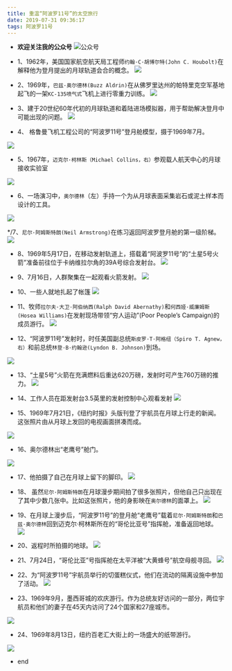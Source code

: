 ```yaml
---
title: 重温“阿波罗11号”的太空旅行
date: 2019-07-31 09:36:17
tags: 阿波罗11号
---
```

* **欢迎关注我的公众号**
![公众号](https://upload-images.jianshu.io/upload_images/5363507-0a0cf2e5fd8f843d.jpg?imageMogr2/auto-orient/strip%7CimageView2/2/w/1240)


* 1、1962年，美国国家航空航天局工程师`约翰·C·胡博尔特(John C. Houbolt)`在解释他为登月提出的月球轨道会合的概念。
![](https://upload-images.jianshu.io/upload_images/5363507-06758260150421f0.png?imageMogr2/auto-orient/strip%7CimageView2/2/w/1240)
<!--  more  -->
* 2、1969年，`巴兹·奥尔德林(Buzz Aldrin)`在从佛罗里达州的帕特里克空军基地起飞的一架`KC-135喷气式`飞机上进行零重力训练。
![](https://upload-images.jianshu.io/upload_images/5363507-71825797f7670d1f.png?imageMogr2/auto-orient/strip%7CimageView2/2/w/1240)

* 3、建于20世纪60年代初的月球轨道和着陆进场模拟器，用于帮助解决登月中可能出现的问题。
![](https://upload-images.jianshu.io/upload_images/5363507-7ccf3fac79785027.png?imageMogr2/auto-orient/strip%7CimageView2/2/w/1240)

* 4、 格鲁曼飞机工程公司的“阿波罗11号”登月舱模型，摄于1969年7月。

![](https://upload-images.jianshu.io/upload_images/5363507-c5219134abdde633.png?imageMogr2/auto-orient/strip%7CimageView2/2/w/1240)

* 5、1967年，`迈克尔·柯林斯（Michael Collins，右）`参观载人航天中心的月球接收实验室

![](https://upload-images.jianshu.io/upload_images/5363507-851901ac3a9eeba1.png?imageMogr2/auto-orient/strip%7CimageView2/2/w/1240)

* 6、一场演习中，`奥尔德林`（左）手持一个为从月球表面采集岩石或泥土样本而设计的工具。

![](https://upload-images.jianshu.io/upload_images/5363507-3f6902072ce3e2e4.png?imageMogr2/auto-orient/strip%7CimageView2/2/w/1240)

*/7、`尼尔·阿姆斯特朗(Neil Armstrong)`在练习返回阿波罗登月舱的第一级阶梯。
![](https://upload-images.jianshu.io/upload_images/5363507-81752c7a60fe1014.png?imageMogr2/auto-orient/strip%7CimageView2/2/w/1240)

* 8、1969年5月17日，在移动发射轨道上，搭载着“阿波罗11号”的“土星5号火箭”准备前往位于卡纳维拉尔角的39A号综合发射台。
![](https://upload-images.jianshu.io/upload_images/5363507-c8528755d2cfa261.png?imageMogr2/auto-orient/strip%7CimageView2/2/w/1240)

* 9、7月16日，人群聚集在一起观看火箭发射。
![](https://upload-images.jianshu.io/upload_images/5363507-f5033311e3336374.png?imageMogr2/auto-orient/strip%7CimageView2/2/w/1240)

* 10、一些人就地扎起了帐篷
![](https://upload-images.jianshu.io/upload_images/5363507-c1239225fd4143db.png?imageMogr2/auto-orient/strip%7CimageView2/2/w/1240)


* 11、牧师`拉尔夫·大卫·阿伯纳西(Ralph David Abernathy)`和`何西娅·威廉姆斯(Hosea Williams)`在发射现场带领“穷人运动”(Poor People’s Campaign)的成员游行。
![](https://upload-images.jianshu.io/upload_images/5363507-a91dbbbb63d390e5.png?imageMogr2/auto-orient/strip%7CimageView2/2/w/1240)


*  12、“阿波罗11号”发射时，时任美国副总统`斯皮罗·T·阿格纽（Spiro T. Agnew，右）`和前总统`林登·B·约翰逊(Lyndon B. Johnson)`到场。

![](https://upload-images.jianshu.io/upload_images/5363507-766dea20061baaf5.png?imageMogr2/auto-orient/strip%7CimageView2/2/w/1240)

* 13、“土星5号”火箭在充满燃料后重达620万磅，发射时可产生760万磅的推力。
![](https://upload-images.jianshu.io/upload_images/5363507-9f51b6028064dea1.png?imageMogr2/auto-orient/strip%7CimageView2/2/w/1240)

* 14、工作人员在距发射台3.5英里的发射控制中心观看发射
![](https://upload-images.jianshu.io/upload_images/5363507-20d275c9f9c0f176.png?imageMogr2/auto-orient/strip%7CimageView2/2/w/1240)


* 15、1969年7月21日，《纽约时报》头版刊登了宇航员在月球上行走的新闻。这张照片由从月球上发回的电视画面拼凑而成。

![](https://upload-images.jianshu.io/upload_images/5363507-8fabfe475ebf42d1.png?imageMogr2/auto-orient/strip%7CimageView2/2/w/1240)

* 16、奥尔德林出“老鹰号”舱门。

![](https://upload-images.jianshu.io/upload_images/5363507-4cb815f83d4b7057.png?imageMogr2/auto-orient/strip%7CimageView2/2/w/1240)

* 17、他拍摄了自己在月球上留下的脚印。
![](https://upload-images.jianshu.io/upload_images/5363507-1e826c8d9d679b24.png?imageMogr2/auto-orient/strip%7CimageView2/2/w/1240)


* 18、 虽然`尼尔·阿姆斯特朗`在月球漫步期间拍了很多张照片，但他自己只出现在了其中少数几张中。比如这张照片，他的身影映在`奥尔德林`的面罩上。
![](https://upload-images.jianshu.io/upload_images/5363507-6faf75dc519631f1.png?imageMogr2/auto-orient/strip%7CimageView2/2/w/1240)

* 19、在月球上漫步后，“阿波罗11号”的登月舱“老鹰号”载着`尼尔·阿姆斯特朗`和`巴兹·奥尔德林`回到迈克尔·柯林斯所在的“哥伦比亚号”指挥舱，准备返回地球。
![](https://upload-images.jianshu.io/upload_images/5363507-92eb2037a1fd16d9.png?imageMogr2/auto-orient/strip%7CimageView2/2/w/1240)

* 20、返程时所拍摄的地球。
![](https://upload-images.jianshu.io/upload_images/5363507-74b6ef6ad5d4bcad.png?imageMogr2/auto-orient/strip%7CimageView2/2/w/1240)


*  21、7月24日，“哥伦比亚”号指挥舱在太平洋被“大黄蜂号”航空母舰寻回。
![](https://upload-images.jianshu.io/upload_images/5363507-7437f95fec5c46da.png?imageMogr2/auto-orient/strip%7CimageView2/2/w/1240)


* 22、为“阿波罗11号”宇航员举行的切蛋糕仪式，他们在流动的隔离设施中参加了活动。
![](https://upload-images.jianshu.io/upload_images/5363507-0b85a80e6095991d.png?imageMogr2/auto-orient/strip%7CimageView2/2/w/1240)


* 23、1969年9月，墨西哥城的欢庆游行。作为总统友好访问的一部分，两位宇航员和他们的妻子在45天内访问了24个国家和27座城市。

![](https://upload-images.jianshu.io/upload_images/5363507-a0d8e1412d348ff1.png?imageMogr2/auto-orient/strip%7CimageView2/2/w/1240)
* 24、1969年8月13日，纽约百老汇大街上的一场盛大的纸带游行。

![](https://upload-images.jianshu.io/upload_images/5363507-1b0d7ecc218eb5a4.png?imageMogr2/auto-orient/strip%7CimageView2/2/w/1240)

* end